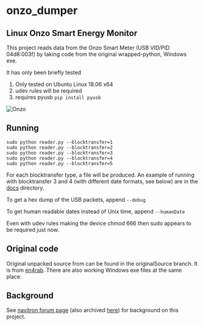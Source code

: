 # onzo_dumper

## Linux Onzo Smart Energy Monitor

This project reads data from the Onzo Smart Meter (USB VID/PID 04d8:003f) by taking code from
the original wrapped-python, Windows exe.

It has only been briefly tested

1. Only tested on Ubuntu Linux 18.06 x64
2. udev rules will be required
3. requires pyusb ```pip install pyusb```

![Onzo](https://github.com/bruce33/onzo_dumper/blob/master/docs/Onzo.jpg)

## Running

```
sudo python reader.py --blocktransfer=1
sudo python reader.py --blocktransfer=2
sudo python reader.py --blocktransfer=3
sudo python reader.py --blocktransfer=4
sudo python reader.py --blocktransfer=5
```

For each blocktransfer type, a file will be produced. An example of running with blocktransfer 3 and 4 (with different date
formats, see below) are in the [docs](https://github.com/bruce33/onzo_dumper/tree/master/docs) directory.

To get a hex dump of the USB packets, append ```--debug```

To get human readable dates instead of Unix time, append ```--humanDate```

Even with udev rules making the device chmod 666 then sudo appears to be required just now.

## Original code

Original unpacked source from can be found in the originalSource branch. It is from [en4rab](https://www.en4rab.co.uk/onzo/).
There are also working Windows exe files at the same place. 

## Background

See [navitron forum page](https://www.navitron.org.uk/forum/index.php?action=printpage;topic=12168.0)
(also archived [here](https://bruce33.github.io/onzo_dumper/docs/www.navitron.org.uk-forum-topic-12168.html)) for background on this project.

